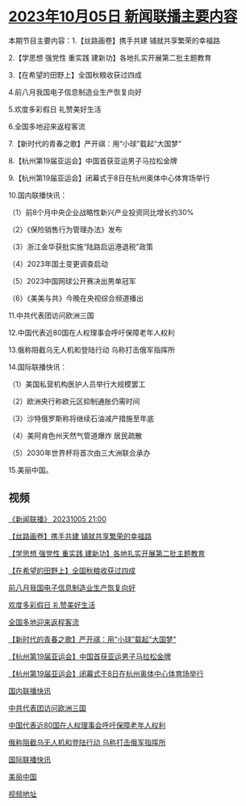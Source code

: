 # [2023年10月05日 新闻联播主要内容](https://tv.cctv.com/lm/xwlb/day/20231005.shtml)

本期节目主要内容：1.【丝路画卷】携手共建 铺就共享繁荣的幸福路

2.【学思想 强党性 重实践 建新功】各地扎实开展第二批主题教育

3.【在希望的田野上】全国秋粮收获过四成

4.前八月我国电子信息制造业生产恢复向好

5.欢度多彩假日 礼赞美好生活

6.全国多地迎来返程客流

7.【新时代的青春之歌】严开祺：用“小球”载起“大国梦”

8.【杭州第19届亚运会】中国首获亚运男子马拉松金牌

9.【杭州第19届亚运会】闭幕式于8日在杭州奥体中心体育场举行

10.国内联播快讯：

（1）前8个月中央企业战略性新兴产业投资同比增长约30%

（2）《保险销售行为管理办法》发布

（3）浙江金华获批实施“陆路启运港退税”政策

（4）2023年国土变更调查启动

（5）2023中国网球公开赛决出男单冠军

（6）《美美与共》今晚在央视综合频道播出

11.中共代表团访问欧洲三国

12.中国代表近80国在人权理事会呼吁保障老年人权利

13.俄称阻截乌无人机和登陆行动 乌称打击俄军指挥所

14.国际联播快讯：

（1）美国私营机构医护人员举行大规模罢工

（2）欧洲央行称欧元区抑制通胀仍需时间

（3）沙特俄罗斯称将继续石油减产措施至年底

（4）美阿肯色州天然气管道爆炸 居民疏散

（5）2030年世界杯将首次由三大洲联合承办

15.美丽中国。

## 视频

[《新闻联播》 20231005 21:00](https://tv.cctv.com/2023/10/05/VIDEswAHbUkBH5bNUyvoFF5C231005.shtml)

[【丝路画卷】携手共建 铺就共享繁荣的幸福路](https://tv.cctv.com/2023/10/05/VIDE6xmEJ1AzktNugWvnsm1h231005.shtml)

[【学思想 强党性 重实践 建新功】各地扎实开展第二批主题教育](https://tv.cctv.com/2023/10/05/VIDEeH27BPcJSK3mT1qRwA7f231005.shtml)

[【在希望的田野上】全国秋粮收获过四成](https://tv.cctv.com/2023/10/05/VIDEqRKKkx81twWvT4APyOsw231005.shtml)

[前八月我国电子信息制造业生产恢复向好](https://tv.cctv.com/2023/10/05/VIDEY0ccY7Vfbvd54AlxHvfG231005.shtml)

[欢度多彩假日 礼赞美好生活](https://tv.cctv.com/2023/10/05/VIDEqBiRqRiGnnJuCaEixQwp231005.shtml)

[全国多地迎来返程客流](https://tv.cctv.com/2023/10/05/VIDEoErWrgjrw6sT8Tndn2ee231005.shtml)

[【新时代的青春之歌】严开祺：用“小球”载起“大国梦”](https://tv.cctv.com/2023/10/05/VIDE9HBVUOmPS2yZeF2gCB0d231005.shtml)

[【杭州第19届亚运会】中国首获亚运男子马拉松金牌](https://tv.cctv.com/2023/10/05/VIDE64X92eTxa6zfwydvbU4c231005.shtml)

[【杭州第19届亚运会】闭幕式于8日在杭州奥体中心体育场举行](https://tv.cctv.com/2023/10/05/VIDEGROMJz5TkumxuaWsM95H231005.shtml)

[国内联播快讯](https://tv.cctv.com/2023/10/05/VIDEX7HVgb6ZSKLarHkyEP5m231005.shtml)

[中共代表团访问欧洲三国](https://tv.cctv.com/2023/10/05/VIDE7roz9HbQh5m8xJb7QFL5231005.shtml)

[中国代表近80国在人权理事会呼吁保障老年人权利](https://tv.cctv.com/2023/10/05/VIDEAG6R3VXgDeHmVV0PQvbL231005.shtml)

[俄称阻截乌无人机和登陆行动 乌称打击俄军指挥所](https://tv.cctv.com/2023/10/05/VIDES8KvpEKlUMrgcY0z9whh231005.shtml)

[国际联播快讯](https://tv.cctv.com/2023/10/05/VIDE05hpFdASdrQD18Lt8NNp231005.shtml)

[美丽中国](https://tv.cctv.com/2023/10/05/VIDEHZvyF1kPOkhF0dMMoYCV231005.shtml)

[视频地址](https://tv.cctv.com/lm/xwlb/day/20231005.shtml) 

